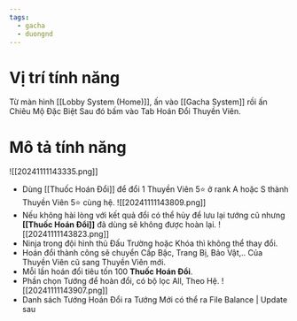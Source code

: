 ```yaml
---
tags:
  - gacha
  - duongnd
---
```

# Vị trí tính năng
Từ màn hình [[Lobby System (Home)]], ấn vào [[Gacha System]] rồi ấn Chiêu Mộ Đặc Biệt Sau đó bấm vào Tab Hoán Đổi Thuyền Viên.

# Mô tả tính năng







![[20241111143335.png]]
- Dùng [[Thuốc Hoán Đổi]] để đổi 1 Thuyền Viên 5⭐ ở rank A hoặc S thành Thuyền Viên 5⭐ cùng hệ.
![[20241111143809.png]]
- Nếu không hài lòng với kết quả đổi có thể hủy để lưu lại tướng cũ nhưng **[[Thuốc Hoán Đổi]]** đã dùng sẽ không được hoàn lại.
![[20241111143823.png]]
- Ninja trong đội hình thủ Đấu Trường hoặc Khóa thì không thể thay đổi.
- Hoán đổi thành công sẽ chuyển Cấp Bậc, Trang Bị, Bảo Vật,.. Của Thuyền Viên cũ sang Thuyền Viên mới.
- Mỗi lần hoán đổi tiêu tốn 100 **Thuốc Hoán Đổi**.
- Phần chọn Tướng để hoàn đổi, có bộ lọc All, Theo Hệ.
![[20241111143907.png]]
- Danh sách Tướng Hoán Đổi ra Tướng Mới có thể ra File Balance | Update sau 
